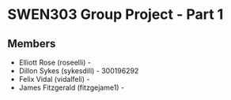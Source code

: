 # SWEN303 Group Project - Part 1

## Members

- Elliott Rose (roseelli) - 
- Dillon Sykes (sykesdill) - 300196292
- Felix Vidal (vidalfeli) - 
- James Fitzgerald (fitzgejame1) - 